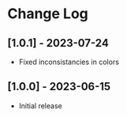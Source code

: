 # Change Log

## [1.0.1] - 2023-07-24

- Fixed inconsistancies in colors

## [1.0.0] - 2023-06-15

- Initial release
